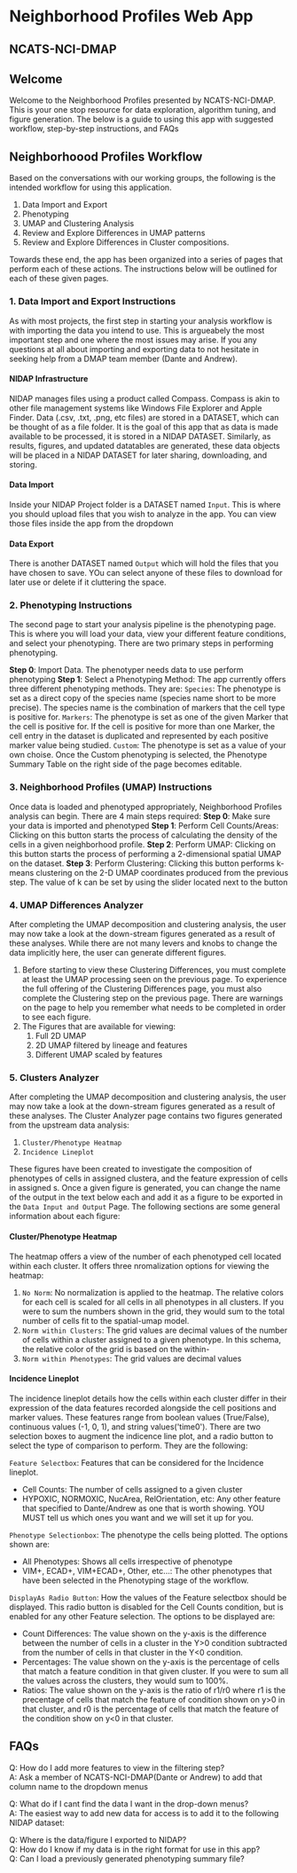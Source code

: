 # Neighborhood Profiles Web App 
## NCATS-NCI-DMAP

## Welcome
Welcome to the Neighborhood Profiles presented by NCATS-NCI-DMAP. This is your one stop resource for data exploration, algorithm tuning, and figure generation. The below is a guide to using this app with suggested workflow, step-by-step instructions, and FAQs

## Neighborhoood Profiles Workflow
Based on the conversations with our working groups, the following is the intended workflow for using this application.  
1. Data Import and Export
2. Phenotyping
3. UMAP and Clustering Analysis
4. Review and Explore Differences in UMAP patterns
5. Review and Explore Differences in Cluster compositions.

Towards these end, the app has been organized into a series of pages that perform each of these actions. The instructions below will be outlined for each of these given pages.

### 1. Data Import and Export Instructions
As with most projects, the first step in starting your analysis workflow is with importing the data you intend to use. This is argueabely the most important step and one where the most issues may arise. If you any questions at all about importing and exporting data to not hesitate in seeking help from a DMAP team member (Dante and Andrew).

#### NIDAP Infrastructure
NIDAP manages files using a product called Compass. Compass is akin to other file management systems like Windows File Explorer and Apple Finder. Data (.csv, .txt, .png, etc files) are stored in a DATASET, which can be thought of as a file folder. It is the goal of this app that as data is made available to be processed, it is stored in a NIDAP DATASET. Similarly, as results, figures, and updated datatables are generated, these data objects will be placed in a NIDAP DATASET for later sharing, downloading, and storing. 

#### Data Import
Inside your NIDAP Project folder is a DATASET named `Input`. This is where you should upload files that you wish to analyze in the app. You can view those files inside the app from the dropdown 

#### Data Export
There is another DATASET named `Output` which will hold the files that you have chosen to save. YOu can select anyone of these files to download for later use or delete if it cluttering the space.

### 2. Phenotyping Instructions
The second page to start your analysis pipeline is the phenotyping page. This is where you will load your data, view your different feature conditions, and select your phenotyping. There are two primary steps in performing phenotyping.

**Step 0**: Import Data. The phenotyper needs data to use perform phenotyping
**Step 1**: Select a Phenotyping Method: The app currently offers three different phenotyping methods. They are:
    `Species`: The phenotype is set as a direct copy of the species name (species name short to be more precise). The species name is the combination of markers that the cell type is positive for.
    `Markers`: The phenotype is set as one of the given Marker that the cell is positive for. If the cell is positive for more than one Marker, the cell entry in the dataset is duplicated and represented by each positive marker value being studied.
    `Custom`: The phenotype is set as a value of your own choise. Once the Custom phenotyping is selected, the Phenotype Summary Table on the right side of the page becomes editable. 

### 3. Neighborhood Profiles (UMAP) Instructions
Once data is loaded and phenotyped appropriately, Neighborhood Profiles analysis can begin. There are 4 main steps required:
**Step 0**: Make sure your data is imported and phenotyped
**Step 1**: Perform Cell Counts/Areas: Clicking on this button starts the process of calculating the density of the cells in a given neighborhood profile.
**Step 2**: Perform UMAP: Clicking on this button starts the process of performing a 2-dimensional spatial UMAP on the dataset.
**Step 3**: Perform Clustering: Clicking this button performs k-means clustering on the 2-D UMAP coordinates produced from the previous step. The value of k can be set by using the slider located next to the button

### 4. UMAP Differences Analyzer
After completing the UMAP decomposition and clustering analysis, the user may now take a look at the down-stream figures generated as a result of these analyses. While there are not many levers and knobs to change the data implicitly here, the user can generate different figures.
1. Before starting to view these Clustering Differences, you must complete at least the UMAP processing seen on the previous page. To experience the full offering of the Clustering Differences page, you must also complete the Clustering step on the previous page. There are warnings on the page to help you remember what needs to be completed in order to see each figure.
2. The Figures that are available for viewing:  
    1. Full 2D UMAP
    2. 2D UMAP filtered by lineage and features 
    3. Different UMAP scaled by features 

### 5. Clusters Analyzer
After completing the UMAP decomposition and clustering analysis, the user may now take a look at the down-stream figures generated as a result of these analyses. The Cluster Analyzer page contains two figures generated from the upstream data analysis:
1. `Cluster/Phenotype Heatmap`  
2. `Incidence Lineplot`  

These figures have been created to investigate the composition of phenotypes of cells in assigned clustera, and the feature expression of cells in assigned s. Once a given figure is generated, you can change the name of the output in the text below each and add it as a figure to be exported in the `Data Input and Output` Page. The following sections are some general information about each figure:  

#### Cluster/Phenotype Heatmap
The heatmap offers a view of the number of each phenotyped cell located within each cluster. It offers three nromalization options for viewing the heatmap:

1. `No Norm`: No normalization is applied to the heatmap. The relative colors for each cell is scaled for all cells in all phenotypes in all clusters. If you were to sum the numbers shown in the grid, they would sum to the total number of cells fit to the spatial-umap model. 
2. `Norm within Clusters`: The grid values are decimal values of the number of cells within a cluster assigned to a given phenotype. In this schema, the relative color of the grid is based on the within- 
3. `Norm within Phenotypes`: The grid values are decimal values

#### Incidence Lineplot
The incidence lineplot details how the cells within each cluster differ in their expression of the data features recorded alongside the cell positions and marker values. These features range from boolean values (True/False), continuous values (-1, 0, 1), and string values('time0'). There are two selection boxes to augment the indicence line plot, and a radio button to select the type of comparison to perform. They are the following:

`Feature Selectbox`: Features that can be considered for the Incidence lineplot.
- Cell Counts: The number of cells assigned to a given cluster
- HYPOXIC, NORMOXIC, NucArea, RelOrientation, etc: Any other feature that specified to Dante/Andrew as one that is worth showing. YOU MUST tell us which ones you want and we will set it up for you. 

`Phenotype Selectionbox`: The phenotype the cells being plotted. The options shown are:
- All Phenotypes: Shows all cells irrespective of phenotype
- VIM+, ECAD+, VIM+ECAD+, Other, etc...: The other phenotypes that have been selected in the Phenotyping stage of the workflow.

`DisplayAs Radio Button`: How the values of the Feature selectbox should be displayed. This radio button is disabled for the Cell Counts condition, but is enabled for any other Feature selection. The options to be displayed are:
- Count Differences: The value shown on the y-axis is the difference between the number of cells in a cluster in the Y>0 condition subtracted from the number of cells in that cluster in the Y<0 condition.
- Percentages: The value shown on the y-axis is the percentage of cells that match a feature condition in that given cluster. If you were to sum all the values across the clusters, they would sum to 100%.  
- Ratios: The value shown on the y-axis is the ratio of r1/r0 where r1 is the precentage of cells that match the feature of condition shown on y>0 in that cluster, and r0 is the percentage of cells that match the feature of the condition show on y<0 in that cluster.

## FAQs
Q: How do I add more features to view in the filtering step?  
A: Ask a member of NCATS-NCI-DMAP(Dante or Andrew) to add that column name to the dropdown menus  

Q: What do if I cant find the data I want in the drop-down menus?  
A: The easiest way to add new data for access is to add it to the following NIDAP dataset:
   
Q: Where is the data/figure I exported to NIDAP?  
Q: How do I know if my data is in the right format for use in this app?  
Q: Can I load a previously generated phenotyping summary file?  